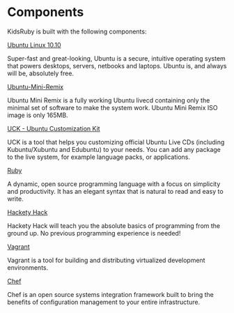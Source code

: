 # Components

KidsRuby is built with the following components:

[Ubuntu Linux 10.10](http://www.ubuntu.com)

Super-fast and great-looking, Ubuntu is a secure, intuitive operating system that powers desktops, servers, netbooks and laptops. Ubuntu is, and always will be, absolutely free.

[Ubuntu-Mini-Remix](http://www.ubuntu-mini-remix.org)

Ubuntu Mini Remix is a fully working Ubuntu livecd containing only the minimal set of software to make the system work. Ubuntu Mini Remix ISO image is only 165MB.

[UCK - Ubuntu Customization Kit](http://uck.sourceforge.net)

UCK is a tool that helps you customizing official Ubuntu Live CDs (including Kubuntu/Xubuntu and Edubuntu) to your needs. You can add any package to the live system, for example language packs, or applications.

[Ruby](http://www.ruby-lang.org)

A dynamic, open source programming language with a focus on simplicity and productivity. It has an elegant syntax that is natural to read and easy to write.

[Hackety Hack](http://hackety-hack.com)

Hackety Hack will teach you the absolute basics of programming from the ground up. No previous programming experience is needed!

[Vagrant](http://vagrantup.com)

Vagrant is a tool for building and distributing virtualized development environments.

[Chef](http://opscode.com/chef)

Chef is an open source systems integration framework built to bring the benefits of configuration management to your entire infrastructure.